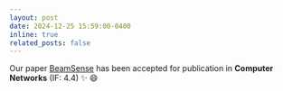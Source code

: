 ```yaml
---
layout: post
date: 2024-12-25 15:59:00-0400
inline: true
related_posts: false
---
```



Our paper [BeamSense](https://doi.org/10.1016/j.comnet.2024.111020) has been accepted for publication in **Computer Networks** (IF: 4.4) ✨ 😄
